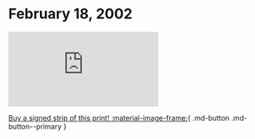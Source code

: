 # February 18, 2002

![](https://www.achewood.com/comic.php?date=02182002)

[Buy a signed strip of this print! :material-image-frame:](https://achewood-holiday-pop-up.myshopify.com/products/strip#02182002){ .md-button .md-button--primary }
